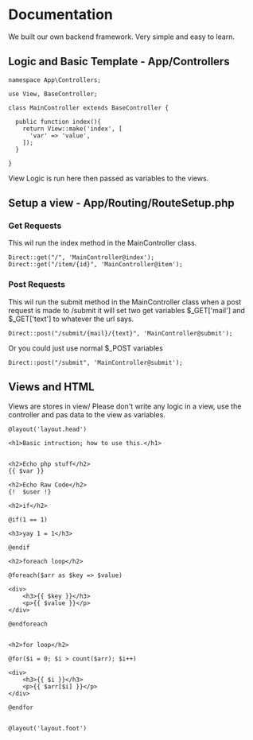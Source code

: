 # Documentation

We built our own backend framework. Very simple and easy to learn.


## Logic and Basic Template - App/Controllers


    namespace App\Controllers;
    
    use View, BaseController;

    class MainController extends BaseController {
    
      public function index(){
        return View::make('index', [
          'var' => 'value',
        ]);
      }
    
    }
    

View Logic is run here then passed as variables to the views.

## Setup a view - App/Routing/RouteSetup.php
### Get Requests
This wil run the index method in the MainController class.

    Direct::get("/", 'MainController@index');
    Direct::get("/item/{id}", 'MainController@item');


### Post Requests
This wil run the submit method in the MainController class when a post request is made to /submit
it will set two get variables $_GET['mail'] and $_GET['text'] to whatever the url says.

    Direct::post("/submit/{mail}/{text}", 'MainController@submit');

Or you could just use normal $_POST variables

    Direct::post("/submit", 'MainController@submit');


## Views and HTML
Views are stores in view/
Please don't write any logic in a view, use the controller and pas data to the view as variables.

    @layout('layout.head')

    <h1>Basic intruction; how to use this.</h1>
    
    
    <h2>Echo php stuff</h2>
    {{ $var }}
    
    <h2>Echo Raw Code</h2>
    {!  $user !}
    
    <h2>if</h2>
    
    @if(1 == 1)
    
    <h3>yay 1 = 1</h3>
    
    @endif
    
    <h2>foreach loop</h2>
    
    @foreach($arr as $key => $value)
    
    <div>
        <h3>{{ $key }}</h3>
        <p>{{ $value }}</p>
    </div>
    
    @endforeach
    
    
    <h2>for loop</h2>
    
    @for($i = 0; $i > count($arr); $i++)
    
    <div>
        <h3>{{ $i }}</h3>
        <p>{{ $arr[$i] }}</p>
    </div>
    
    @endfor
    
    
    @layout('layout.foot')
